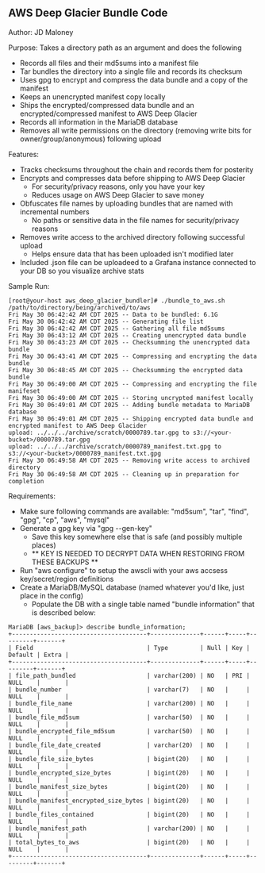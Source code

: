 ## AWS Deep Glacier Bundle Code ##
Author: JD Maloney

Purpose: Takes a directory path as an argument and does the following
* Records all files and their md5sums into a manifest file
* Tar bundles the directory into a single file and records its checksum
* Uses gpg to encrypt and compress the data bundle and a copy of the manifest
* Keeps an unencrypted manifest copy locally
* Ships the encrypted/compressed data bundle and an encrypted/compressed manifest to AWS Deep Glacier
* Records all information in the MariaDB database
* Removes all write permissions on the directory (removing write bits for owner/group/anonymous) following upload


Features:
* Tracks checksums throughout the chain and records them for posterity
* Encrypts and compresses data before shipping to AWS Deep Glacier
	- For security/privacy reasons, only you have your key
	- Reduces usage on AWS Deep Glacier to save money
* Obfuscates file names by uploading bundles that are named with incremental numbers
	- No paths or sensitive data in the file names for security/privacy reasons
* Removes write access to the archived directory following successful upload
	- Helps ensure data that has been uploaded isn't modified later 
* Included .json file can be uploadeed to a Grafana instance connected to your DB so you visualize archive stats


Sample Run:
```
[root@your-host aws_deep_glacier_bundler]# ./bundle_to_aws.sh /path/to/directory/being/archived/to/aws
Fri May 30 06:42:42 AM CDT 2025 -- Data to be bundled: 6.1G
Fri May 30 06:42:42 AM CDT 2025 -- Generating file list
Fri May 30 06:42:42 AM CDT 2025 -- Gathering all file md5sums
Fri May 30 06:43:12 AM CDT 2025 -- Creating unencrypted data bundle
Fri May 30 06:43:23 AM CDT 2025 -- Checksumming the unencrypted data bundle
Fri May 30 06:43:41 AM CDT 2025 -- Compressing and encrypting the data bundle
Fri May 30 06:48:45 AM CDT 2025 -- Checksumming the encrypted data bundle
Fri May 30 06:49:00 AM CDT 2025 -- Compressing and encrypting the file manifeset
Fri May 30 06:49:00 AM CDT 2025 -- Storing uncrypted manifest locally
Fri May 30 06:49:01 AM CDT 2025 -- Adding bundle metadata to MariaDB database
Fri May 30 06:49:01 AM CDT 2025 -- Shipping encrypted data bundle and encrypted manifest to AWS Deep Glacider
upload: ../../../archive/scratch/0000789.tar.gpg to s3://<your-bucket>/0000789.tar.gpg
upload: ../../../archive/scratch/0000789_manifest.txt.gpg to s3://<your-bucket>/0000789_manifest.txt.gpg
Fri May 30 06:49:58 AM CDT 2025 -- Removing write access to archived directory
Fri May 30 06:49:58 AM CDT 2025 -- Cleaning up in preparation for completion
```

Requirements:
* Make sure following commands are available: "md5sum", "tar", "find", "gpg", "cp", "aws", "mysql"
* Generate a gpg key via "gpg --gen-key"
	- Save this key somewhere else that is safe (and possibly multiple places)
	- ** KEY IS NEEDED TO DECRYPT DATA WHEN RESTORING FROM THESE BACKUPS **
* Run "aws configure" to setup the awscli with your aws accsess key/secret/region definitions
* Create a MariaDB/MySQL database (named whatever you'd like, just place in the config)
	- Populate the DB with a single table named "bundle information" that is described below:

```
MariaDB [aws_backup]> describe bundle_information;
+--------------------------------------+--------------+------+-----+---------+-------+
| Field                                | Type         | Null | Key | Default | Extra |
+--------------------------------------+--------------+------+-----+---------+-------+
| file_path_bundled                    | varchar(200) | NO   | PRI | NULL    |       |
| bundle_number                        | varchar(7)   | NO   |     | NULL    |       |
| bundle_file_name                     | varchar(200) | NO   |     | NULL    |       |
| bundle_file_md5sum                   | varchar(50)  | NO   |     | NULL    |       |
| bundle_encrypted_file_md5sum         | varchar(50)  | NO   |     | NULL    |       |
| bundle_file_date_created             | varchar(20)  | NO   |     | NULL    |       |
| bundle_file_size_bytes               | bigint(20)   | NO   |     | NULL    |       |
| bundle_encrypted_size_bytes          | bigint(20)   | NO   |     | NULL    |       |
| bundle_manifest_size_bytes           | bigint(20)   | NO   |     | NULL    |       |
| bundle_manifest_encrypted_size_bytes | bigint(20)   | NO   |     | NULL    |       |
| bundle_files_contained               | bigint(20)   | NO   |     | NULL    |       |
| bundle_manifest_path                 | varchar(200) | NO   |     | NULL    |       |
| total_bytes_to_aws                   | bigint(20)   | NO   |     | NULL    |       |
+--------------------------------------+--------------+------+-----+---------+-------+
```
